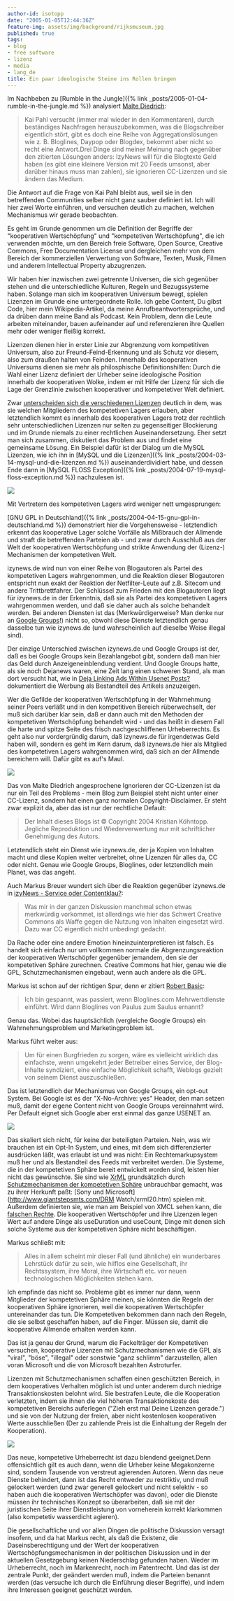 ```yaml
---
author-id: isotopp
date: "2005-01-05T12:44:36Z"
feature-img: assets/img/background/rijksmuseum.jpg
published: true
tags:
- blog
- free software
- lizenz
- media
- lang_de
title: Ein paar ideologische Steine ins Rollen bringen
---
```

Im Nachbeben zu
[Rumble in the Jungle]({% link _posts/2005-01-04-rumble-in-the-jungle.md %})
analysiert
[Malte Diedrich](http://www.treehugginpussy.de/index.php?p=1013): 

> Kai Pahl versucht (immer mal wieder in den Kommentaren), durch beständiges
> Nachfragen herauszubekommen, was die Blogschreiber eigentlich stört, gibt
> es doch eine Reihe von Aggregationslösungen wie z. B. Bloglines, Daypop
> oder Blogdex, bekommt aber nicht so recht eine Antwort.Drei Dinge sind
> meiner Meinung nach gegenüber den zitierten Lösungen anders: IzyNews will
> für die Blogtexte Geld haben (es gibt eine kleinere Version mit 20 Feeds
> umsonst, aber darüber hinaus muss man zahlen), sie ignorieren CC-Lizenzen
> und sie ändern das Medium.

Die Antwort auf die Frage von Kai Pahl bleibt aus, weil sie in den
betreffenden Communities selber nicht ganz sauber definiert ist. Ich will
hier zwei Worte einführen, und versuchen deutlich zu machen, welchen
Mechanismus wir gerade beobachten.

Es geht im Grunde genommen um die Definition der Begriffe der "kooperativen
Wertschöpfung" und "kompetetiven Wertschöpfung", die ich verwenden möchte,
um den Bereich freie Software, Open Source, Creative Commons, Free
Documentation License und dergleichen mehr von dem Bereich der kommerziellen
Verwertung von Software, Texten, Musik, Filmen und anderem Intellectual
Property abzugrenzen.

Wir haben hier inzwischen zwei getrennte Universen, die sich gegenüber
stehen und die unterschiedliche Kulturen, Regeln und Bezugssysteme haben.
Solange man sich im kooperativen Universum bewegt, spielen Lizenzen im
Grunde eine untergeordnete Rolle. Ich gebe Content, Du gibst Code, hier mein
Wikipedia-Artikel, da meine Anrufbeantwortersprüche, und da drüben dann
meine Band als Podcast. Kein Problem, denn die Leute arbeiten miteinander,
bauen aufeinander auf und referenzieren ihre Quellen mehr oder weniger
fleißig korrekt.

Lizenzen dienen hier in erster Linie zur Abgrenzung vom kompetitiven
Universum, also zur Freund-Feind-Erkennung und als Schutz vor diesem, also
zum draußen halten von Feinden. Innerhalb des kooperativen Universums dienen
sie mehr als philosphische Definitionshilfen: Durch die Wahl einer Lizenz
definiert der Urheber seine ideologische Position innerhalb der kooperativen
Wolke, indem er mit Hilfe der Lizenz für sich die Lage der Grenzlinie
zwischen kooperativer und kompetetiver Welt definiert.

Zwar 
[unterscheiden sich die verschiedenen Lizenzen](http://www.gnu.org/philosophy/license-list.html) 
deutlich in dem,
was sie welchen Mitgliedern des kompetetiven Lagers erlauben, aber
letztendlich kommt es innerhalb des kooperativen Lagers trotz der rechtlich
sehr unterschiedlichen Lizenzen nur selten zu gegenseitiger Blockierung und
im Grunde niemals zu einer rechtlichen Auseinandersetzung. Eher setzt man
sich zusammen, diskutiert das Problem aus und findet eine gemeinsame Lösung.
Ein Beispiel dafür ist der Dialog um die MySQL Lizenzen, wie ich ihn in
[MySQL und die Lizenzen]({% link _posts/2004-03-14-mysql-und-die-lizenzen.md %})
auseinanderdividiert habe, und dessen Ende dann in
[MySQL FLOSS Exception]({% link _posts/2004-07-19-mysql-floss-exception.md %})
nachzulesen ist.

![](/uploads/punch.jpg)

Mit Vertretern des kompetetiven Lagers wird weniger nett umgesprungen:

[GNU GPL in Deutschland]({% link _posts/2004-04-15-gnu-gpl-in-deutschland.md %})
demonstriert hier die Vorgehensweise - letztendlich erkennt das kooperative
Lager solche Vorfälle als Mißbrauch der Allmende und straft die betreffenden
Parteien ab - und zwar durch Ausschluß aus der Welt der kooperativen
Wertschöpfung und strikte Anwendung der (Lizenz-) Mechanismen der
kompetetiven Welt.

izynews.de wird nun von einer Reihe von Blogautoren als Partei des
kompetetiven Lagers wahrgenommen, und die Reaktion dieser Blogautoren
entspricht nun exakt der Reaktion der Netfilter-Leute auf z.B. Sitecom und
andere Trittbrettfahrer. Der Schlüssel zum Frieden mit den Blogautoren liegt
für izynews.de in der Erkenntnis, daß sie als Partei des kompetetiven Lagers
wahrgenommen werden, und daß sie daher auch als solche behandelt werden. Bei
anderen Diensten ist das (Merkwürdigerweise? Man denke nur an
[Google Groups](http://groups.google.com)!) nicht so, obwohl diese Dienste
letztendlich genau dasselbe tun wie izynews.de (und wahrscheinlich auf
dieselbe Weise illegal sind).

Der einzige Unterschied zwischen izynews.de und Google Groups ist der, daß
es bei Google Groups kein Bezahlangebot gibt, sondern daß man hier das Geld
durch Anzeigeneinblendung verdient. Und Google Groups hatte, als sie noch
Dejanews waren, eine Zeit lang einen schweren Stand, als man dort versucht
hat, wie in
[Deja Linking Ads Within Usenet Posts?](http://slashdot.org/article.pl?sid=00/07/18/2122249) 
dokumentiert die Werbung als Bestandteil des Artikels anzuzeigen.

Wer die Gefilde der kooperativen Wertschöpfung in der Wahrnehmung seiner
Peers verläßt und in den kompetitiven Bereich rüberwechselt, der muß sich
darüber klar sein, daß er dann auch mit den Methoden der kompetetiven
Wertschöpfung behandelt wird - und das heißt in diesem Fall die harte und
spitze Seite des frisch nachgeschliffenen Urheberrechts. Es geht also nur
vordergründig darum, daß izynews.de für irgendetwas Geld haben will, sondern
es geht im Kern darum, daß izynews.de hier als Mitglied des kompetetiven
Lagers wahrgenommen wird, daß sich an der Allmende bereichern will. Dafür
gibt es auf's Maul.

![](/uploads/creative-commons.jpg)

Das von Malte Diedrich angesprochene Ignorieren der CC-Lizenzen ist da nur
ein Teil des Problems - mein Blog zum Beispiel steht nicht unter einer
CC-Lizenz, sondern hat einen ganz normalen Copyright-Disclaimer. Er steht
zwar explizit da, aber das ist nur der rechtliche Default:

> Der Inhalt dieses Blogs ist © Copyright 2004 Kristian Köhntopp. Jegliche
> Reproduktion und Wiederverwertung nur mit schriftlicher Genehmigung des
> Autors.

Letztendlich steht ein Dienst wie izynews.de, der ja Kopien von Inhalten
macht und diese Kopien weiter verbreitet, ohne Lizenzen für alles da, CC
oder nicht. Genau wie Google Groups, Bloglines, oder letztendlich mein
Planet, was das angeht.

Auch Markus Breuer wundert sich über die Reaktion gegenüber izynews.de in 
[izyNews  - Service oder Contentklau?](http://notizen.typepad.com/aus_der_provinz/2005/01/izynews_service.html): 
> Was mir in der ganzen Diskussion manchmal schon etwas merkwürdig
> vorkommet, ist allerdings wie hier das Schwert Creative Commons als Waffe
> gegen die Nutzung von Inhalten eingesetzt wird. Dazu war CC eigentlich
> nicht unbedingt gedacht.

Da Rache oder eine andere Emotion hineinzuinterpretieren ist falsch. Es
handelt sich einfach nur um vollkommen normale die Abgrenzungsreaktion der
kooperativen Wertschöpfer gegenüber jemandem, den sie der kompetetiven
Sphäre zurechnen. Creative Commons hat hier, genau wie die GPL,
Schutzmechanismen eingebaut, wenn auch andere als die GPL.

Markus ist schon auf der richtigen Spur, denn er zitiert 
[Robert Basic](http://www.m-e-x.de/blog/index.php/archives/2005/01/04/izynews-affairs/): 

> Ich bin gespannt, was passiert, wenn Bloglines.com Mehrwertdienste
> einführt. Wird dann Bloglines von Paulus zum Saulus ernannt?

Genau das. Wobei das hauptsächlich (vergleiche Google Groups) ein
Wahrnehmungsproblem und Marketingproblem ist.

Markus führt weiter aus: 
>  Um für einen Burgfrieden zu sorgen, wäre es vielleicht wirklich das
> einfachste, wenn umgekehrt jeder Betreiber eines Service, der Blog-Inhalte
> syndiziert, eine einfache Möglichkeit schafft, Weblogs gezielt von seinem
> Dienst auszuschließen.

Das ist letztendlich der Mechanismus von Google Groups, ein opt-out System.
Bei Google ist es der "X-No-Archive: yes" Header, den man setzen muß, damit
der eigene Content nicht von Google Groups vereinnahmt wird. Per Default
eignet sich Google aber erst einmal das ganze USENET an.

![](/uploads/xml.png)

Das skaliert sich nicht, für keine der beteiligten Parteien. Nein, was wir
brauchen ist ein Opt-In System, und eines, mit dem sich differenzierter
ausdrücken läßt, was erlaubt ist und was nicht: Ein Rechtemarkupsystem muß
her und als Bestandteil des Feeds mit verbreitet werden. Die Systeme, die in
der kompetetiven Sphäre bereit entwickelt worden sind, leisten hier nicht
das gewünschte. Sie sind wie
[XrML](http://www.xrml.org/) grundsätzlich durch
[Schutzmechanismen der kompetetiven Sphäre](http://www.xrml.org/faq.asp#5)
unbrauchbar gemacht, was zu ihrer Herkunft paßt:
[Sony und Microsoft](http://www.giantstepsmts.com/DRM Watch/xrml20.htm)
spielen mit. Außerdem definierten sie, wie man am Beispiel von XMCL sehen
kann, die
[falschen Rechte](http://www.xmcl.org/specification.html#edef-usageRights).
Die kooperativen Wertschöpfer und ihre Lizenzen legen Wert auf andere Dinge
als useDuration und useCount, Dinge mit denen sich solche Systeme aus der
kompetetiven Sphäre nicht beschäftigen.

Markus schließt mit: 
> Alles in allem scheint mir dieser Fall (und ähnliche) ein wunderbares
> Lehrstück dafür zu sein, wie hilflos eine Gesellschaft, ihr Rechtssystem,
> ihre Moral, ihre Wirtschaft etc. vor neuen technologischen Möglichkeiten
> stehen kann.

Ich empfinde das nicht so. Probleme gibt es immer nur dann, wenn Mitglieder
der kompetetiven Sphäre meinen, sie könnten die Regeln der kooperativen
Sphäre ignorieren, weil die kooperativen Wertschöpfer untereinander das tun.
Die Kompetetiven bekommen dann nach den Regeln, die sie selbst geschaffen
haben, auf die Finger. Müssen sie, damit die kooperative Allmende erhalten
werden kann.

Das ist ja genau der Grund, warum die Fackelträger der Kompetetiven
versuchen, kooperative Lizenzen mit Schutzmechanismen wie die GPL als
"viral", "böse", "illegal" oder sonstwie "ganz schlimm" darzustellen, allen
voran Microsoft und die von Microsoft bezahlten Astroturfer. 

Lizenzen mit Schutzmechanismen schaffen einen geschützten Bereich, in dem
kooperatives Verhalten möglich ist und unter anderem durch niedrige
Transaktionskosten belohnt wird. Sie bestrafen Leute, die die Kooperation
verletzten, indem sie ihnen die viel höheren Transaktionskoste des
kompetetiven Bereichs auferlegen ("Zieh erst mal Deine Lizenzen gerade.")
und sie von der Nutzung der freien, aber nicht kostenlosen kooperativen
Werte ausschließen (Der zu zahlende Preis ist die Einhaltung der Regeln der
Kooperation).

![](/uploads/zypries.jpg)

Das neue, kompetetive Urheberrecht ist dazu blendend geeignet.Denn
offensichtlich gilt es auch dann, wenn die Urheber keine Megakonzerne sind,
sondern Tausende von verstreut agierenden Autoren. Wenn das neue Dienste
behindert, dann ist das Recht entweder zu restriktiv, und muß gelockert
werden (und zwar generell gelockert und nicht selektiv - so haben auch die
kooperativen Wertschöpfer was davon), oder die Dienste müssen ihr
technisches Konzept so überarbeiten, daß sie mit der juristischen Seite
ihrer Dienstleistung von vorneherein korrekt klarkommen (also kompetetiv
wasserdicht agieren).

Die gesellschaftliche und vor allen Dingen die politische Diskussion versagt
insofern, und da hat Markus recht, als daß die Existenz, die
Daseinsberechtigung und der Wert der kooperativen Wertschöpfungsmechanismen
in der politischen Diskussion und in der aktuellen Gesetzgebung keinen
Niederschlag gefunden haben. Weder im Urheberrecht, noch im Markenrecht,
noch im Patentrecht. Und das ist der zentrale Punkt, der geändert werden
muß, indem die Parteien benannt werden (das versuche ich durch die
Einführung dieser Begriffe), und indem ihre Interessen geeignet geschützt
werden.
